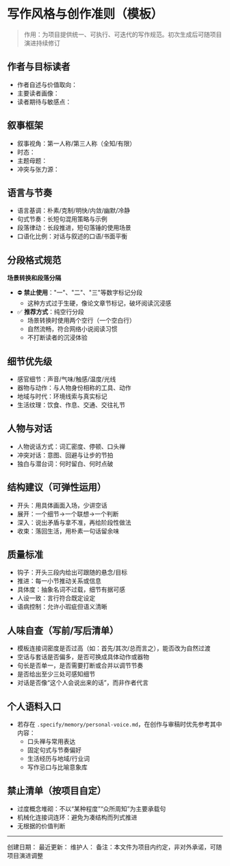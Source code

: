 # 写作风格与创作准则（模板）

> 作用：为项目提供统一、可执行、可迭代的写作规范。初次生成后可随项目演进持续修订

## 作者与目标读者
- 作者自述与价值取向：
- 主要读者画像：
- 读者期待与敏感点：

## 叙事框架
- 叙事视角：第一人称/第三人称（全知/有限）
- 时态：
- 主题母题：
- 冲突与张力源：

## 语言与节奏
- 语言基调：朴素/克制/明快/内敛/幽默/冷静
- 句式节奏：长短句混用策略与示例
- 段落律动：长段推进，短句落锤的使用场景
- 口语化比例：对话与叙述的口语/书面平衡

## 分段格式规范
**场景转换和段落分隔**
- ⛔ **禁止使用**："一"、"二"、"三"等数字标记分段
  - 这种方式过于生硬，像论文章节标记，破坏阅读沉浸感
- ✅ **推荐方式**：纯空行分段
  - 场景转换时使用两个空行（一个空白行）
  - 自然流畅，符合网络小说阅读习惯
  - 不打断读者的沉浸体验

## 细节优先级
- 感官细节：声音/气味/触感/温度/光线
- 器物与动作：与人物身份相称的工具、动作
- 地域与时代：环境线索与真实标记
- 生活纹理：饮食、作息、交通、交往礼节

## 人物与对话
- 人物说话方式：词汇密度、停顿、口头禅
- 冲突对话：意图、回避与让步的节拍
- 独白与潜台词：何时留白、何时点破

## 结构建议（可弹性运用）
- 开头：用具体画面入场，少讲空话
- 展开：一个细节→一个联想→一个判断
- 深入：说出矛盾与拿不准，再给阶段性做法
- 收束：落回生活，用朴素一句话留余味

## 质量标准
- 钩子：开头三段内给出可跟随的悬念/目标
- 推进：每一小节推动关系或信息
- 具体度：抽象名词不过载，细节有据可感
- 人设一致：言行符合既定设定
- 语病控制：允许小瑕疵但语义清晰

## 人味自查（写前/写后清单）
- 模板连接词密度是否过高（如：首先/其次/总而言之），能否改为自然过渡
- 空话与套话是否偏多，是否可换成具体动作或器物
- 句长是否单一，是否需要打断或合并以调节节奏
- 是否给出至少三处可感知细节
- 对话是否像“这个人会说出来的话”，而非作者代言

## 个人语料入口
- 若存在 `.specify/memory/personal-voice.md`，在创作与审稿时优先参考其中内容：
  - 口头禅与常用表达
  - 固定句式与节奏偏好
  - 生活经历与地域/行业词
  - 写作忌口与比喻意象库

## 禁止清单（按项目自定）
- 过度概念堆砌：不以“某种程度”“众所周知”为主要承载句
- 机械化连接词连环：避免为凑结构而列式推进
- 无根据的价值判断

---
创建日期：
最近更新：
维护人：
备注：本文件为项目内约定，非对外承诺，可随项目演进调整

